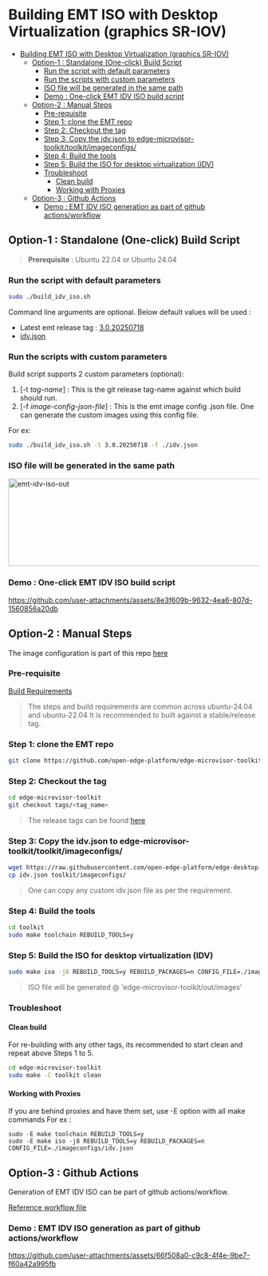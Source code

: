 <!-- Copyright (C) 2025 Intel Corporation -->
# Building EMT ISO with Desktop Virtualization (graphics SR-IOV)

- [Building EMT ISO with Desktop Virtualization (graphics SR-IOV)](#building-emt-iso-with-desktop-virtualization-graphics-sr-iov)
  - [Option-1 : Standalone (One-click) Build Script](#option-1--standalone-one-click-build-script)
    - [Run the script with default parameters](#run-the-script-with-default-parameters)
    - [Run the scripts with custom parameters](#run-the-scripts-with-custom-parameters)
    - [ISO file will be generated in the same path](#iso-file-will-be-generated-in-the-same-path)
    - [Demo : One-click EMT IDV ISO build script](#demo--one-click-emt-idv-iso-build-script)
  - [Option-2 : Manual Steps](#option-2--manual-steps)
    - [Pre-requisite](#pre-requisite)
    - [Step 1: clone the EMT repo](#step-1-clone-the-emt-repo)
    - [Step 2: Checkout the tag](#step-2-checkout-the-tag)
    - [Step 3: Copy the idv.json to edge-microvisor-toolkit/toolkit/imageconfigs/](#step-3-copy-the-idvjson-to-edge-microvisor-toolkittoolkitimageconfigs)
    - [Step 4: Build the tools](#step-4-build-the-tools)
    - [Step 5: Build the ISO for desktop virtualization (IDV)](#step-5-build-the-iso-for-desktop-virtualization-idv)
    - [Troubleshoot](#troubleshoot)
      - [Clean build](#clean-build)
      - [Working with Proxies](#working-with-proxies)
  - [Option-3 : Github Actions](#option-3--github-actions)
    - [Demo : EMT IDV ISO generation as part of github actions/workflow](#demo--emt-idv-iso-generation-as-part-of-github-actionsworkflow)

## Option-1 : Standalone (One-click) Build Script

> **Prerequisite** : Ubuntu 22.04 or Ubuntu 24.04

### Run the script with default parameters
```sh
sudo ./build_idv_iso.sh
```
Command line arguments are optional. Below default values will be used :
- Latest emt release tag : [3.0.20250718](https://github.com/open-edge-platform/edge-microvisor-toolkit/releases/tag/3.0.20250718)
- [idv.json](https://github.com/open-edge-platform/edge-desktop-virtualization/blob/emt-dv-iso/emt-dv-iso/idv.json)

### Run the scripts with custom parameters

Build script supports 2 custom parameters (optional):
1. [-t *tag-name*] : This is the git release tag-name against which build should run.
2. [-f *image-config-json-file*] : This is the emt image config .json file. One can generate the custom images using this config file.

For ex:
```sh
sudo ./build_idv_iso.sh -t 3.0.20250718 -f ./idv.json
```

### ISO file will be generated in the same path

<img width="736" height="175" alt="emt-idv-iso-out" src="https://github.com/user-attachments/assets/6666543c-1fa3-4517-93ba-82350b55be2b" />

### Demo : One-click EMT IDV ISO build script

https://github.com/user-attachments/assets/8e3f609b-9632-4ea6-807d-1560856a20db

## Option-2 : Manual Steps

The image configuration is part of this repo [here](./idv.json)

### Pre-requisite

[Build Requirements](https://github.com/open-edge-platform/edge-microvisor-toolkit/blob/3.0/toolkit/docs/building/prerequisites-ubuntu.md#build-requirements-on-ubuntu)

> The steps and build requirements are common across ubuntu-24.04 and ubuntu-22.04
> It is recommended to built against a stable/release tag.


### Step 1: clone the EMT repo
```sh
git clone https://github.com/open-edge-platform/edge-microvisor-toolkit
```
### Step 2: Checkout the tag
```sh
cd edge-microvisor-toolkit
git checkout tags/<tag_name>
```
> The release tags can be found [here](https://github.com/open-edge-platform/edge-microvisor-toolkit/releases)

### Step 3: Copy the idv.json to edge-microvisor-toolkit/toolkit/imageconfigs/
```sh
wget https://raw.githubusercontent.com/open-edge-platform/edge-desktop-virtualization/refs/heads/emt-dv-iso/emt-dv-iso/idv.json
cp idv.json toolkit/imageconfigs/
```
> One can copy any custom idv.json file as per the requirement.

### Step 4: Build the tools
```sh
cd toolkit
sudo make toolchain REBUILD_TOOLS=y
```
### Step 5: Build the ISO for desktop virtualization (IDV) 
```sh
sudo make iso -j8 REBUILD_TOOLS=y REBUILD_PACKAGES=n CONFIG_FILE=./imageconfigs/idv.json
```
> ISO file will be generated @ 'edge-microvisor-toolkit/out/images'

### Troubleshoot

#### Clean build

For re-building with any other tags, its recommended to start clean and repeat above Steps 1 to 5.
 ```sh
cd edge-microvisor-toolkit
sudo make -C toolkit clean
```

#### Working with Proxies

If you are behind proxies and have them set, use -E option with all make commands
For ex :
```
sudo -E make toolchain REBUILD_TOOLS=y
sudo -E make iso -j8 REBUILD_TOOLS=y REBUILD_PACKAGES=n CONFIG_FILE=./imageconfigs/idv.json
```

## Option-3 : Github Actions

Generation of EMT IDV ISO can be part of github actions/workflow.

[Reference workflow file](https://raw.githubusercontent.com/open-edge-platform/edge-desktop-virtualization/refs/heads/emt-dv-iso/.github/workflows/idv-iso-builder.yaml)

### Demo : EMT IDV ISO generation as part of github actions/workflow

https://github.com/user-attachments/assets/66f508a0-c9c8-4f4e-9be7-f60a42a995fb
